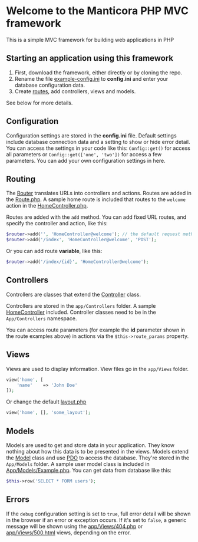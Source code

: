 # Welcome to the Manticora PHP MVC framework

This is a simple MVC framework for building web applications in PHP

## Starting an application using this framework

1. First, download the framework, either directly or by cloning the repo.
1. Rename the file [example-config.ini](example-config.ini) to **config.ini** and enter your database configuration data.
1. Create [routes](app/Route.php), add controllers, views and models.

See below for more details.

## Configuration

Configuration settings are stored in the **config.ini** file. Default settings include database connection data and a setting to show or hide error detail. You can access the settings in your code like this: `Config::get()` for access all parameters or `Config::get(['one', 'two'])` for access a few parameters. You can add your own configuration settings in here.

## Routing

The [Router](vendor/Manticora/core/Router.php) translates URLs into controllers and actions. Routes are added in the [Route.php](app/Route.php). A sample home route is included that routes to the `welcome` action in the [HomeController.php](app/Controllers/HomeController.php).

Routes are added with the `add` method. You can add fixed URL routes, and specify the controller and action, like this:

```php
$router->add('', 'HomeController@welcome'); // the default request method 'GET'
$router->add('/index', 'HomeController@welcome', 'POST');
```

Or you can add route **variable**, like this:

```php
$router->add('/index/{id}', 'HomeController@welcome');
```


## Controllers

Controllers are classes that extend the [Controller](vendor/Manticora/core/Controller.php) class.

Controllers are stored in the `app/Controllers` folder. A sample [HomeController](app/Controllers/HomeController.php) included. Controller classes need to be in the `App/Controllers` namespace.

You can access route parameters (for example the **id** parameter shown in the route examples above) in actions via the `$this->route_params` property.

## Views

Views are used to display information. View files go in the `app/Views` folder.

```php
view('home', [
    'name'    => 'John Doe'
]);
```
Or change the default [layout.php](app/Views/layout/layout.php)

```php
view('home', [], 'some_layout');
```

## Models

Models are used to get and store data in your application. They know nothing about how this data is to be presented in the views. Models extend the [Model](vendor/Manticora/core/Model.php) class and use [PDO](http://php.net/manual/en/book.pdo.php) to access the database. They're stored in the `App/Models` folder. A sample user model class is included in [App/Models/Example.php](app/Models/Example.php). You can get data from database like this:

```php
$this->row('SELECT * FORM users');
```

## Errors

If the `debug` configuration setting is set to `true`, full error detail will be shown in the browser if an error or exception occurs. If it's set to `false`, a generic message will be shown using the [app/Views/404.php](app/Views/404.php) or [app/Views/500.html](app/Views/500.php) views, depending on the error.
